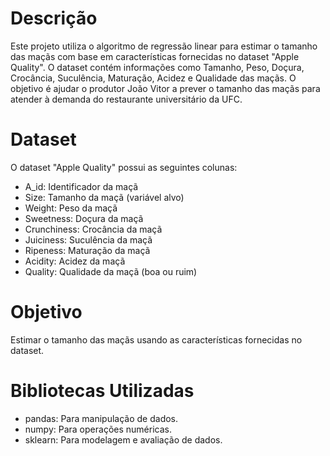 # Descrição
Este projeto utiliza o algoritmo de regressão linear para estimar o tamanho das maçãs com base em características fornecidas no dataset "Apple Quality". O dataset contém informações como Tamanho, Peso, Doçura, Crocância, Suculência, Maturação, Acidez e Qualidade das maçãs. O objetivo é ajudar o produtor João Vitor a prever o tamanho das maçãs para atender à demanda do restaurante universitário da UFC.

# Dataset
O dataset "Apple Quality" possui as seguintes colunas:

- A_id: Identificador da maçã
- Size: Tamanho da maçã (variável alvo)
- Weight: Peso da maçã
- Sweetness: Doçura da maçã
- Crunchiness: Crocância da maçã
- Juiciness: Suculência da maçã
- Ripeness: Maturação da maçã
- Acidity: Acidez da maçã
- Quality: Qualidade da maçã (boa ou ruim)

# Objetivo
Estimar o tamanho das maçãs usando as características fornecidas no dataset.

# Bibliotecas Utilizadas
- pandas: Para manipulação de dados.
- numpy: Para operações numéricas.
- sklearn: Para modelagem e avaliação de dados.
